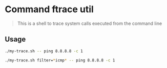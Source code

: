 # Command ftrace util

> This is a shell to trace system calls executed from the command line

## Usage
```bash
./my-trace.sh -- ping 8.8.8.8 -c 1
```
```bash
./my-trace.sh filter=*icmp* -- ping 8.8.8.8 -c 1
```
